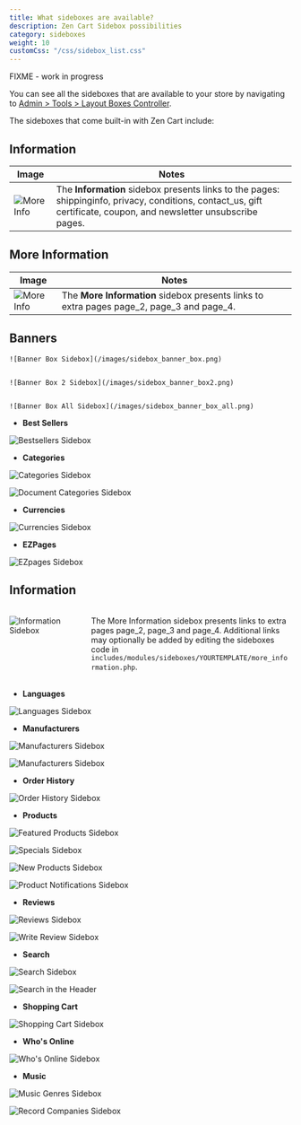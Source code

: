 ```yaml
---
title: What sideboxes are available? 
description: Zen Cart Sidebox possibilities
category: sideboxes
weight: 10
customCss: "/css/sidebox_list.css"
---
```


FIXME - work in progress

You can see all the sideboxes that are available to your store by navigating to [Admin > Tools > Layout Boxes Controller](/user/admin_pages/tools/layout_boxes_controller/). 

The sideboxes that come built-in with Zen Cart include:

## Information 

Image | Notes
----------|-------
![More Info](/images/sidebox_information.png)  |The **Information** sidebox presents links to the pages: shippinginfo, privacy, conditions, contact_us, gift certificate, coupon, and newsletter unsubscribe pages. 

## More Information 

Image | Notes
----------|-------
![More Info](/images/sidebox_more_information.png)  |The **More Information** sidebox presents links to extra pages page_2, page_3 and page_4.



## Banners

    
    ![Banner Box Sidebox](/images/sidebox_banner_box.png)

    
    ![Banner Box 2 Sidebox](/images/sidebox_banner_box2.png)

    
    ![Banner Box All Sidebox](/images/sidebox_banner_box_all.png)

* **Best Sellers**

![Bestsellers Sidebox](/images/sidebox_bestsellers.png)

* **Categories**

![Categories Sidebox](/images/sidebox_categories.png)
   
![Document Categories Sidebox](/images/sidebox_documents_categories.png)

* **Currencies**

![Currencies Sidebox](/images/sidebox_currencies.png)

* **EZPages** 

![EZpages Sidebox](/images/sidebox_ezpages.png)

## Information

<br>
<div style="display:block;">
   <div style="float: left; width:25%">
      <img alt="Information Sidebox" src="/images/sidebox_more_information.png" />
   </div>
   <div style="float: left; margin-left: 20px; width: 70%">
      The More Information sidebox presents links to extra pages page_2, page_3 and page_4.  Additional links may optionally be added by editing the sideboxes code in <code>includes/modules/sideboxes/YOURTEMPLATE/more_information.php</code>. 
   </div>
</div>
<br clear="all">
<br>

<!-- Information sidebox image missing --> 

* **Languages**

![Languages Sidebox](/images/sidebox_languages.png)

* **Manufacturers**

![Manufacturers Sidebox](/images/sidebox_manufacturers.png)

![Manufacturers Sidebox](/images/sidebox_manufacturers_info.png)

* **Order History**

![Order History Sidebox](/images/sidebox_order_history.png)

* **Products**

![Featured Products Sidebox](/images/sidebox_featured.png)

![Specials Sidebox](/images/sidebox_specials.png)

![New Products Sidebox](/images/sidebox_new_products.png)

![Product Notifications Sidebox](/images/sidebox_product_notifications.png)

* **Reviews**

![Reviews Sidebox](/images/sidebox_reviews.png)

![Write Review Sidebox](/images/sidebox_write_review.png)

* **Search**<br>

![Search Sidebox](/images/sidebox_search.png)
	
![Search in the Header](/images/sidebox_search_header.png)
	
* **Shopping Cart**

![Shopping Cart Sidebox](/images/sidebox_shopping_cart.png)
	
* **Who's Online**

![Who's Online Sidebox](/images/sidebox_whos_online.png)
	
* **Music**

![Music Genres Sidebox](/images/sidebox_music_genres.png)

![Record Companies Sidebox](/images/sidebox_record_companies.png)

